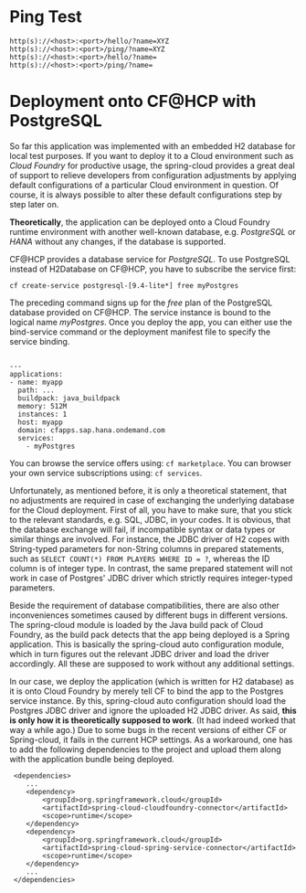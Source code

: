 # Ping Test
```
http(s)://<host>:<port>/hello/?name=XYZ
http(s)://<host>:<port>/ping/?name=XYZ
http(s)://<host>:<port>/hello/?name=
http(s)://<host>:<port>/ping/?name=
```

# Deployment onto CF@HCP with PostgreSQL

So far this application was implemented with an embedded H2 database for local test purposes. If you want to deploy
it to a Cloud environment such as _Cloud Foundry_ for productive usage, the spring-cloud provides a great deal of support
to relieve developers from configuration adjustments by applying default configurations of a particular Cloud environment
in question. Of course, it is always possible to alter these default configurations step by step later on.

__Theoretically__, the application can be deployed onto a Cloud Foundry runtime environment with another well-known database,
e.g. _PostgreSQL_ or _HANA_ without any changes, if the database is supported.

CF@HCP provides a database service for _PostgreSQL_. To use PostgreSQL instead of H2Database on CF@HCP, you have to subscribe
 the service first:
 ```
 cf create-service postgresql-[9.4-lite*] free myPostgres
 ```

 The preceding command signs up for the _free_ plan of the PostgreSQL database provided on CF@HCP. The service instance is bound
 to the logical name _myPostgres_. Once you deploy the app, you can either use the bind-service command or the deployment
 manifest file to specify the service binding.


```

---
applications:
- name: myapp
  path: ...
  buildpack: java_buildpack
  memory: 512M
  instances: 1
  host: myapp
  domain: cfapps.sap.hana.ondemand.com
  services:
    - myPostgres

```

You can browse the service offers using: ```cf marketplace```. You can browser your own service subscriptions using: ```cf services```.

Unfortunately, as mentioned before, it is only a theoretical statement, that no adjustments are required in case of exchanging the underlying
database for the Cloud deployment. First of all, you have to make sure, that you stick to the relevant standards, e.g. SQL, JDBC, in your codes.
It is obvious, that the database exchange will fail, if incompatible syntax or data types or similar things are involved. For instance,
the JDBC driver of H2 copes with String-typed parameters for non-String columns in prepared statements, such as ```SELECT COUNT(*) FROM PLAYERS WHERE ID = ?```,
whereas the ID column is of integer type. In contrast, the same prepared statement will not work in case of Postgres' JDBC driver
which strictly requires integer-typed parameters.

Beside the requirement of database compatibilities, there are also other inconveniences sometimes caused by different bugs in different versions.
The spring-cloud module is loaded by the Java build pack of Cloud Foundry, as the build pack detects that the app being deployed is a Spring application.
This is basically the spring-cloud auto configuration module, which in turn figures out the relevant JDBC driver and load the driver accordingly. All these
are supposed to work without any additional settings.

In our case, we deploy the application (which is written for H2 database) as it is onto Cloud Foundry by merely tell CF to bind the app
to the Postgres service instance. By this, spring-cloud auto configuration should load the Postgres JDBC driver and ignore the uploaded H2 JDBC driver.
As said, __this is only how it is theoretically supposed to work__. (It had indeed worked that way a while ago.) Due to some bugs in the recent versions
of either CF or Spring-cloud, it fails in the current HCP settings. As a workaround, one has to add the following dependencies to the project and upload them
along with the application bundle being deployed.

```
 <dependencies>
    ...
    <dependency>
        <groupId>org.springframework.cloud</groupId>
        <artifactId>spring-cloud-cloudfoundry-connector</artifactId>
        <scope>runtime</scope>
    </dependency>
    <dependency>
        <groupId>org.springframework.cloud</groupId>
        <artifactId>spring-cloud-spring-service-connector</artifactId>
        <scope>runtime</scope>
    </dependency>
    ...
 </dependencies>
```
